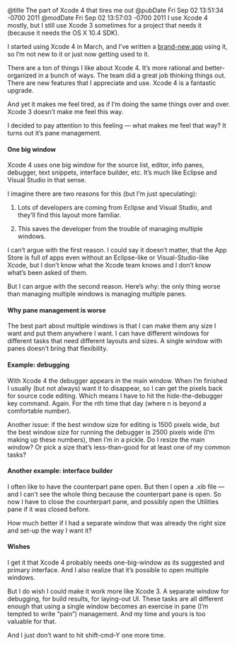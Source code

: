 @title The part of Xcode 4 that tires me out
@pubDate Fri Sep 02 13:51:34 -0700 2011
@modDate Fri Sep 02 13:57:03 -0700 2011
I use Xcode 4 mostly, but I still use Xcode 3 sometimes for a project that needs it (because it needs the OS X 10.4 SDK).

I started using Xcode 4 in March, and I’ve written a <a href="http://glassboard.com/">brand-new app</a> using it, so I’m not new to it or just now getting used to it.

There are a ton of things I like about Xcode 4. It’s more rational and better-organized in a bunch of ways. The team did a great job thinking things out. There are new features that I appreciate and use. Xcode 4 is a fantastic upgrade.

And yet it makes me feel tired, as if I’m doing the same things over and over. Xcode 3 doesn’t make me feel this way.

I decided to pay attention to this feeling — what makes me feel that way? It turns out it’s pane management.

#### One big window

Xcode 4 uses one big window for the source list, editor, info panes, debugger, text snippets, interface builder, etc. It’s much like Eclipse and Visual Studio in that sense.

I imagine there are two reasons for this (but I’m just speculating):

1. Lots of developers are coming from Eclipse and Visual Studio, and they’ll find this layout more familiar.

2. This saves the developer from the trouble of managing multiple windows.

I can’t argue with the first reason. I could say it doesn’t matter, that the App Store is full of apps even without an Eclipse-like or Visual-Studio-like Xcode, but I don’t know what the Xcode team knows and I don’t know what’s been asked of them.

But I can argue with the second reason. Here’s why: the only thing worse than managing multiple windows is managing multiple panes.

#### Why pane management is worse

The best part about multiple windows is that I can make them any size I want and put them anywhere I want. I can have different windows for different tasks that need different layouts and sizes. A single window with panes doesn’t bring that flexibility.

#### Example: debugging

With Xcode 4 the debugger appears in the main window. When I’m finished I usually (but not always) want it to disappear, so I can get the pixels back for source code editing. Which means I have to hit the hide-the-debugger key command. Again. For the nth time that day (where n is beyond a comfortable number).

Another issue: if the best window size for editing is 1500 pixels wide, but the best window size for running the debugger is 2500 pixels wide (I’m making up these numbers), then I’m in a pickle. Do I resize the main window? Or pick a size that’s less-than-good for at least one of my common tasks?

#### Another example: interface builder

I often like to have the counterpart pane open. But then I open a .xib file — and I can’t see the whole thing because the counterpart pane is open. So now I have to close the counterpart pane, and possibly open the Utilities pane if it was closed before.

How much better if I had a separate window that was already the right size and set-up the way I want it?

#### Wishes

I get it that Xcode 4 probably needs one-big-window as its suggested and primary interface. And I also realize that it’s possible to open multiple windows.

But I do wish I could make it work more like Xcode 3. A separate window for debugging, for build results, for laying-out UI. These tasks are all different enough that using a single window becomes an exercise in pane (I’m tempted to write “pain”) management. And my time and yours is too valuable for that.

And I just don’t want to hit shift-cmd-Y one more time.
